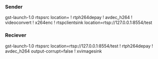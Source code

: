 ### Sender
gst-launch-1.0 rtspsrc location= ! rtph264depay ! avdec_h264 ! videoconvert ! x264enc ! rtspclientsink location=rtsp://127.0.0.1:8554/test


### Reciever
gst-launch-1.0 rtspsrc location=rtsp://127.0.0.1:8554/test ! rtph264depay ! avdec_h264 output-corrupt=false ! xvimagesink

